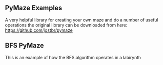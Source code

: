 PyMaze Examples
-----


A very helpful library for creating your own maze and do a number of useful operations the original library can be downloaded from here: https://github.com/jostbr/pymaze


BFS PyMaze
-------

This is an example of how the BFS algorithm operates in a labirynth

